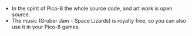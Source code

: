 - In the spirit of Pico-8 the whole source code, and art work is open source.
- The music (Gruber Jam - Space Lizards) is royalty free, so you can also use it in your Pico-8 games.
